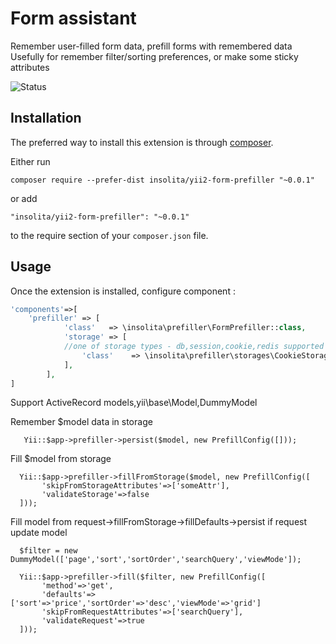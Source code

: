 Form assistant
==============
Remember user-filled form data, prefill forms with remembered data
Usefully for remember filter/sorting preferences, or make some sticky attributes

![Status](https://travis-ci.org/Insolita/yii2-form-prefiller.svg?branch=master)


Installation
------------

The preferred way to install this extension is through [composer](http://getcomposer.org/download/).

Either run

```
composer require --prefer-dist insolita/yii2-form-prefiller "~0.0.1"
```

or add

```
"insolita/yii2-form-prefiller": "~0.0.1"
```

to the require section of your `composer.json` file.


Usage
-----

Once the extension is installed, configure component  :

```php
'components'=>[
    'prefiller' => [
            'class'   => \insolita\prefiller\FormPrefiller::class,
            'storage' => [
            //one of storage types - db,session,cookie,redis supported
                'class'    => \insolita\prefiller\storages\CookieStorage::class,
            ],
        ],
]

```

Support ActiveRecord models,yii\base\Model,DummyModel

Remember $model data in storage

```
   Yii::$app->prefiller->persist($model, new PrefillConfig([]));

```
Fill $model from storage

```
  Yii::$app->prefiller->fillFromStorage($model, new PrefillConfig([
       'skipFromStorageAttributes'=>['someAttr'],
       'validateStorage'=>false
  ]));

```

Fill model from request->fillFromStorage->fillDefaults->persist if request update model

```
  $filter = new DummyModel(['page','sort','sortOrder','searchQuery','viewMode']);

  Yii::$app->prefiller->fill($filter, new PrefillConfig([
       'method'=>'get',
       'defaults'=>['sort'=>'price','sortOrder'=>'desc','viewMode'=>'grid']
       'skipFromRequestAttributes'=>['searchQuery'],
       'validateRequest'=>true
  ]));

```

